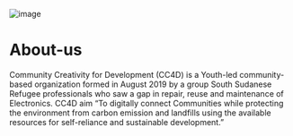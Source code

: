 ![image](https://user-images.githubusercontent.com/25750606/177316667-0d3d4451-83c2-4508-960c-29924bf2c53f.png)


# About-us
Community Creativity for Development (CC4D) is a Youth-led community-based organization formed in August 2019 by a group South Sudanese Refugee professionals who saw a gap in repair, reuse and maintenance of Electronics. CC4D aim “To digitally connect Communities while protecting the environment from carbon emission and landfills using the available resources for self-reliance and sustainable development.”


